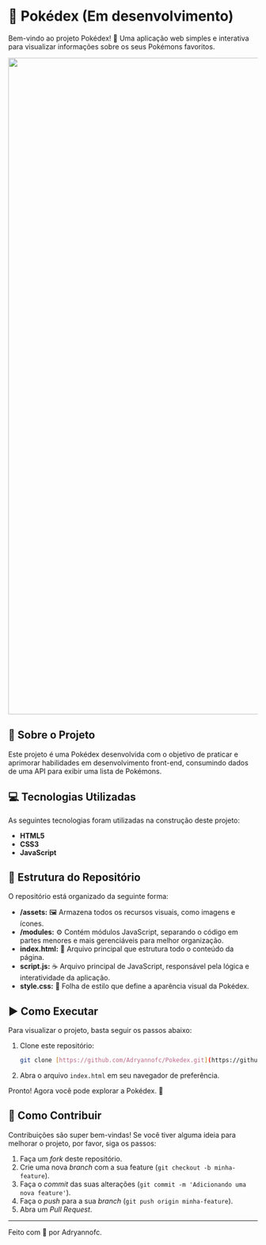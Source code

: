 # 🐉 Pokédex (Em desenvolvimento)
Bem-vindo ao projeto Pokédex! 📱 Uma aplicação web simples e interativa para visualizar informações sobre os seus Pokémons favoritos.

<div align="center">
  <img width="2540" height="1323" alt="image" src="https://github.com/user-attachments/assets/7cb28938-1764-4f33-9a17-82865313a627" width="600px" />
</div>

## 📖 Sobre o Projeto

Este projeto é uma Pokédex desenvolvida com o objetivo de praticar e aprimorar habilidades em desenvolvimento front-end, consumindo dados de uma API para exibir uma lista de Pokémons.

## 💻 Tecnologias Utilizadas

As seguintes tecnologias foram utilizadas na construção deste projeto:

* **HTML5**
* **CSS3**
* **JavaScript**

## 📂 Estrutura do Repositório

O repositório está organizado da seguinte forma:

* **/assets:** 🖼️ Armazena todos os recursos visuais, como imagens e ícones.
* **/modules:** ⚙️ Contém módulos JavaScript, separando o código em partes menores e mais gerenciáveis para melhor organização.
* **index.html:** 📄 Arquivo principal que estrutura todo o conteúdo da página.
* **script.js:** ☕ Arquivo principal de JavaScript, responsável pela lógica e interatividade da aplicação.
* **style.css:** 🎨 Folha de estilo que define a aparência visual da Pokédex.

## ▶️ Como Executar

Para visualizar o projeto, basta seguir os passos abaixo:

1.  Clone este repositório:
    ```bash
    git clone [https://github.com/Adryannofc/Pokedex.git](https://github.com/Adryannofc/Pokedex.git)
    ```
2.  Abra o arquivo `index.html` em seu navegador de preferência.

Pronto! Agora você pode explorar a Pokédex. 🥳

## 🤝 Como Contribuir

Contribuições são super bem-vindas! Se você tiver alguma ideia para melhorar o projeto, por favor, siga os passos:

1.  Faça um *fork* deste repositório.
2.  Crie uma nova *branch* com a sua feature (`git checkout -b minha-feature`).
3.  Faça o *commit* das suas alterações (`git commit -m 'Adicionando uma nova feature'`).
4.  Faça o *push* para a sua *branch* (`git push origin minha-feature`).
5.  Abra um *Pull Request*.

---
Feito com 💙 por Adryannofc.
